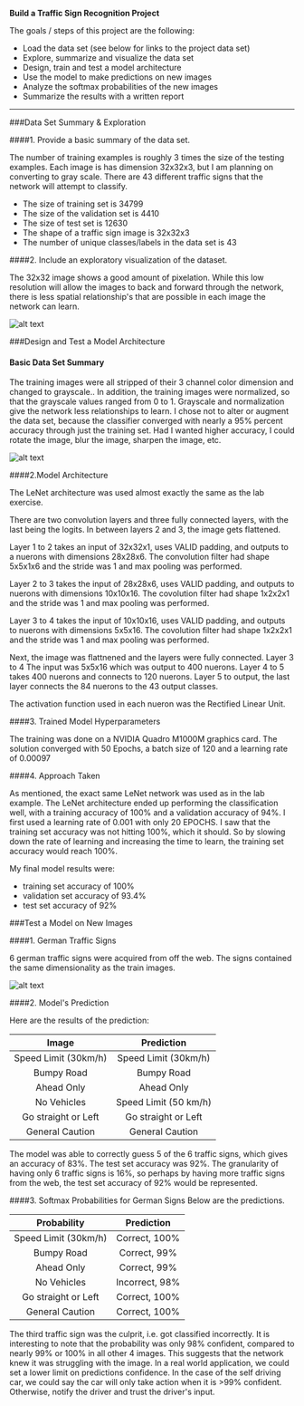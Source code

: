 
**Build a Traffic Sign Recognition Project**

The goals / steps of this project are the following:
* Load the data set (see below for links to the project data set)
* Explore, summarize and visualize the data set
* Design, train and test a model architecture
* Use the model to make predictions on new images
* Analyze the softmax probabilities of the new images
* Summarize the results with a written report


[//]: # (Image References)

[image1]: ./imagelinks/sign_color1.png "signcolor"
[image2]: ./imagelinks/sign_gray1.png "signgray"
[image3]: ./imagelinks/german_examples.png "germans"

[image4]: ./examples/placeholder.png "Traffic Sign 1"
[image5]: ./examples/placeholder.png "Traffic Sign 2"
[image6]: ./examples/placeholder.png "Traffic Sign 3"
[image7]: ./examples/placeholder.png "Traffic Sign 4"
[image8]: ./examples/placeholder.png "Traffic Sign 5"

---
###Data Set Summary & Exploration

####1. Provide a basic summary of the data set.

The number of training examples is roughly 3 times the size of the testing examples. 
Each image is has dimension 32x32x3, but I am planning on converting to gray scale.
There are 43 different traffic signs that the network will attempt to classify.

* The size of training set is 34799
* The size of the validation set is 4410
* The size of test set is 12630
* The shape of a traffic sign image is 32x32x3
* The number of unique classes/labels in the data set is 43

####2. Include an exploratory visualization of the dataset.

The 32x32 image shows a good amount of pixelation.
While this low resolution will allow the images to back and forward through the network, 
there is less spatial relationship's that are possible in each image the network can learn.

![alt text][image1]

###Design and Test a Model Architecture

#### Basic Data Set Summary

The training images were all stripped of their 3 channel color dimension and changed to grayscale..
In addition, the training images were normalized, so that the grayscale values ranged from 0 to 1.
Grayscale and normalization give the network less relationships to learn. I chose not to alter or augment the data set, because the classifier converged with nearly a 95% percent accuracy through just the training set.
Had I wanted higher accuracy, I could rotate the image, blur the image, sharpen the image, etc.

![alt text][image2]


####2.Model Architecture

The LeNet architecture was used almost exactly the same as the lab exercise.

There are two convolution layers and three fully connected layers, with the last being the logits.
In between layers 2 and 3, the image gets flattened. 

Layer 1 to 2 takes an input of 32x32x1, uses VALID padding, and outputs to a nuerons with dimensions 28x28x6. 
The convolution filter had shape 5x5x1x6 and the stride was 1 and max pooling was performed.

Layer 2 to 3 takes the input of 28x28x6, uses VALID padding, and outputs to nuerons with dimensions 10x10x16.
The covolution filter had shape 1x2x2x1 and the stride was 1 and max pooling was performed.

Layer 3 to 4 takes the input of 10x10x16, uses VALID padding, and outputs to nuerons with dimensions 5x5x16.
The covolution filter had shape 1x2x2x1 and the stride was 1 and max pooling was performed.

Next, the image was flattnened and the layers were fully connected.
Layer 3 to 4 The input was 5x5x16 which was output to 400 nuerons.
Layer 4 to 5 takes 400 nuerons and connects to 120 nuerons.
Layer 5 to output, the last layer connects the 84 nuerons to the 43 output classes.


The activation function used in each nueron was the Rectified Linear Unit.

####3. Trained Model Hyperparameters

The training was done on a NVIDIA Quadro M1000M graphics card. The solution converged with 50 Epochs, 
a batch size of 120 and a learning rate of 0.00097

####4. Approach Taken

As mentioned, the exact same LeNet network was used as in the lab example.
The LeNet architecture ended up performing the classification well, with a training accuracy of 100% and a validation accuracy of 94%. I first used a learning rate of 0.001 with only 20 EPOCHS. I saw that the training set accuracy was not hitting 100%, which it should. So by slowing down the rate of learning and increasing the time to learn, the training set accuracy would reach 100%.

My final model results were:
* training set accuracy of 100%
* validation set accuracy of 93.4%
* test set accuracy of 92%

###Test a Model on New Images

####1. German Traffic Signs

6 german traffic signs were acquired from off the web. 
The signs contained the same dimensionality as the train images.

![alt text][image3]

####2. Model's Prediction

Here are the results of the prediction:

| Image			        |     Prediction	        					| 
|:---------------------:|:---------------------------------------------:| 
| Speed Limit (30km/h)  | Speed Limit (30km/h)  						| 
| Bumpy Road   			| Bumpy Road							|
| Ahead Only			| Ahead Only									|
| No Vehicles	    	| Speed Limit (50 km/h)  				 				|
| Go straight or Left	| Go straight or Left							|
| General Caution		| General Caution    							|


The model was able to correctly guess 5 of the 6 traffic signs, which gives an accuracy of 83%.
The test set accuracy was 92%. The granularity of having only 6 traffic signs is 16%, so perhaps by having more traffic signs from the web, the test set accuracy of 92% would be represented. 

####3. Softmax Probabilities for German Signs
Below are the predictions.

| Probability         	|     Prediction	        					| 
|:---------------------:|:---------------------------------------------:| 
| Speed Limit (30km/h)  | Correct, 100% 									| 
| Bumpy Road   			| Correct, 99%								|
| Ahead Only			| Correct, 99%									|
| No Vehicles	    	| Incorrect, 98%			 					|
| Go straight or Left	| Correct, 100%									|
| General Caution		| Correct, 100%    								|

The third traffic sign was the culprit, i.e. got classified incorrectly.
It is interesting to note that the probability was only 98% confident, compared to nearly 99% or 100% in all other 4 images.
This suggests that the network knew it was struggling with the image.
In a real world application, we could set a lower limit on predictions confidence.
In the case of the self driving car, we could say the car will only take action when it is >99% confident. 
Otherwise, notify the driver and trust the driver's input.